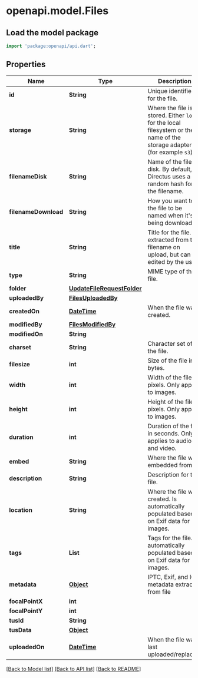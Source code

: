 # openapi.model.Files

## Load the model package
```dart
import 'package:openapi/api.dart';
```

## Properties
Name | Type | Description | Notes
------------ | ------------- | ------------- | -------------
**id** | **String** | Unique identifier for the file. | [optional] 
**storage** | **String** | Where the file is stored. Either `local` for the local filesystem or the name of the storage adapter (for example `s3`). | [optional] 
**filenameDisk** | **String** | Name of the file on disk. By default, Directus uses a random hash for the filename. | [optional] 
**filenameDownload** | **String** | How you want to the file to be named when it's being downloaded. | [optional] 
**title** | **String** | Title for the file. Is extracted from the filename on upload, but can be edited by the user. | [optional] 
**type** | **String** | MIME type of the file. | [optional] 
**folder** | [**UpdateFileRequestFolder**](UpdateFileRequestFolder.md) |  | [optional] 
**uploadedBy** | [**FilesUploadedBy**](FilesUploadedBy.md) |  | [optional] 
**createdOn** | [**DateTime**](DateTime.md) | When the file was created. | [optional] 
**modifiedBy** | [**FilesModifiedBy**](FilesModifiedBy.md) |  | [optional] 
**modifiedOn** | **String** |  | [optional] 
**charset** | **String** | Character set of the file. | [optional] 
**filesize** | **int** | Size of the file in bytes. | [optional] 
**width** | **int** | Width of the file in pixels. Only applies to images. | [optional] 
**height** | **int** | Height of the file in pixels. Only applies to images. | [optional] 
**duration** | **int** | Duration of the file in seconds. Only applies to audio and video. | [optional] 
**embed** | **String** | Where the file was embedded from. | [optional] 
**description** | **String** | Description for the file. | [optional] 
**location** | **String** | Where the file was created. Is automatically populated based on Exif data for images. | [optional] 
**tags** | **List<String>** | Tags for the file. Is automatically populated based on Exif data for images. | [optional] [default to const []]
**metadata** | [**Object**](.md) | IPTC, Exif, and ICC metadata extracted from file | [optional] 
**focalPointX** | **int** |  | [optional] 
**focalPointY** | **int** |  | [optional] 
**tusId** | **String** |  | [optional] 
**tusData** | [**Object**](.md) |  | [optional] 
**uploadedOn** | [**DateTime**](DateTime.md) | When the file was last uploaded/replaced. | [optional] 

[[Back to Model list]](../README.md#documentation-for-models) [[Back to API list]](../README.md#documentation-for-api-endpoints) [[Back to README]](../README.md)


